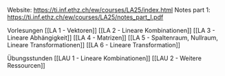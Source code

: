 
Website: https://ti.inf.ethz.ch/ew/courses/LA25/index.html
Notes part 1: https://ti.inf.ethz.ch/ew/courses/LA25/notes_part_I.pdf

Vorlesungen
[[LA 1 - Vektoren]]
[[LA 2 - Lineare Kombinationen]]
[[LA 3 - Lineare Abhängigkeit]]
[[LA 4 - Matrizen]]
[[LA 5 - Spaltenraum, Nullraum, Lineare Transformationen]]
[[LA 6 - Lineare Transformation]]

Übungsstunden
[[LAU 1 - Lineare Kombinationen]]
[[LAU 2 - Weitere Ressourcen]] 
